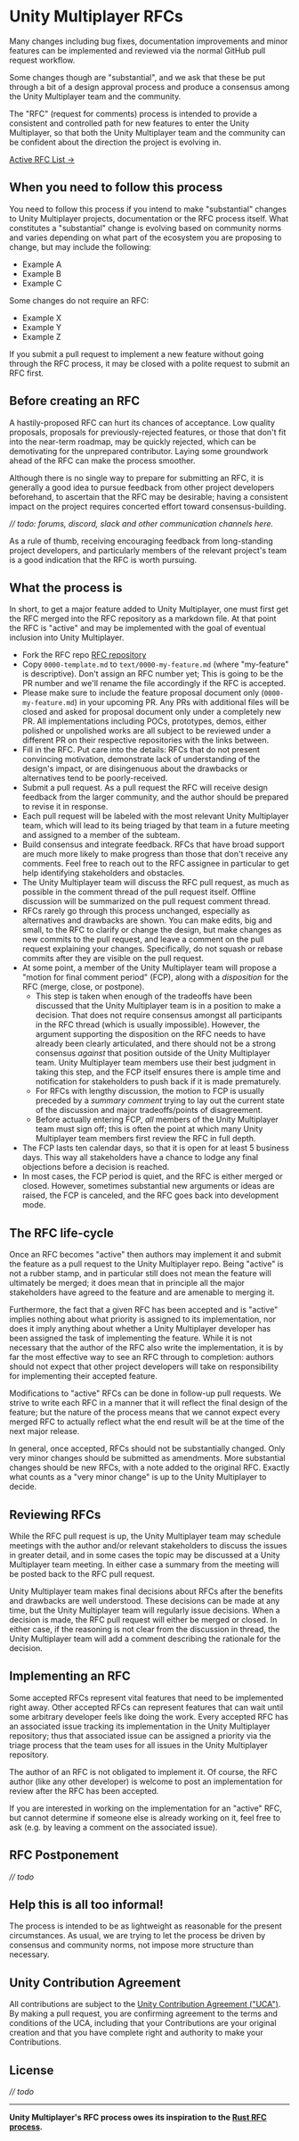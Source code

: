 # Unity Multiplayer RFCs

Many changes including bug fixes, documentation improvements and minor features can be implemented and reviewed via the normal GitHub pull request workflow.

Some changes though are "substantial", and we ask that these be put through a bit of a design approval process and produce a consensus among the Unity Multiplayer team and the community.

The "RFC" (request for comments) process is intended to provide a consistent and controlled path for new features to enter the Unity Multiplayer, so that both the Unity Multiplayer team and the community can be confident about the direction the project is evolving in.

[Active RFC List →](https://github.com/Unity-Technologies/com.unity.multiplayer.rfcs/pulls)

## When you need to follow this process

You need to follow this process if you intend to make "substantial" changes to Unity Multiplayer projects, documentation or the RFC process itself. What constitutes a "substantial" change is evolving based on community norms and varies depending on what part of the ecosystem you are proposing to change, but may include the following:

- Example A
- Example B
- Example C

Some changes do not require an RFC:

- Example X
- Example Y
- Example Z

If you submit a pull request to implement a new feature without going through the RFC process, it may be closed with a polite request to submit an RFC first.

## Before creating an RFC

A hastily-proposed RFC can hurt its chances of acceptance. Low quality proposals, proposals for previously-rejected features, or those that don't fit into the near-term roadmap, may be quickly rejected, which can be demotivating for the unprepared contributor. Laying some groundwork ahead of the RFC can make the process smoother.

Although there is no single way to prepare for submitting an RFC, it is generally a good idea to pursue feedback from other project developers beforehand, to ascertain that the RFC may be desirable; having a consistent impact on the project requires concerted effort toward consensus-building.

_// todo: forums, discord, slack and other communication channels here._

As a rule of thumb, receiving encouraging feedback from long-standing project developers, and particularly members of the relevant project's team is a good indication that the RFC is worth pursuing.

## What the process is

In short, to get a major feature added to Unity Multiplayer, one must first get the RFC merged into the RFC repository as a markdown file. At that point the RFC is "active" and may be implemented with the goal of eventual inclusion into Unity Multiplayer.

- Fork the RFC repo [RFC repository](https://github.com/Unity-Technologies/com.unity.multiplayer.rfcs)
- Copy `0000-template.md` to `text/0000-my-feature.md` (where "my-feature" is descriptive). Don't assign an RFC number yet; This is going to be the PR number and we'll rename the file accordingly if the RFC is accepted.
- Please make sure to include the feature proposal document only (`0000-my-feature.md`) in your upcoming PR. Any PRs with additional files will be closed and asked for proposal document only under a  completely new PR. All implementations including POCs, prototypes, demos, either polished or unpolished works are all subject to be reviewed under a different PR on their respective repositories with the links between.
- Fill in the RFC. Put care into the details: RFCs that do not present convincing motivation, demonstrate lack of understanding of the design's impact, or are disingenuous about the drawbacks or alternatives tend to be poorly-received.
- Submit a pull request. As a pull request the RFC will receive design feedback from the larger community, and the author should be prepared to revise it in response.
- Each pull request will be labeled with the most relevant Unity Multiplayer team, which will lead to its being triaged by that team in a future meeting and assigned to a member of the subteam.
- Build consensus and integrate feedback. RFCs that have broad support are much more likely to make progress than those that don't receive any comments. Feel free to reach out to the RFC assignee in particular to get help identifying stakeholders and obstacles.
- The Unity Multiplayer team will discuss the RFC pull request, as much as possible in the comment thread of the pull request itself. Offline discussion will be summarized on the pull request comment thread.
- RFCs rarely go through this process unchanged, especially as alternatives and drawbacks are shown. You can make edits, big and small, to the RFC to clarify or change the design, but make changes as new commits to the pull request, and leave a comment on the pull request explaining your changes. Specifically, do not squash or rebase commits after they are visible on the pull request.
- At some point, a member of the Unity Multiplayer team will propose a "motion for final comment period" (FCP), along with a *disposition* for the RFC (merge, close, or postpone).
	- This step is taken when enough of the tradeoffs have been discussed that the Unity Multiplayer team is in a position to make a decision. That does not require consensus amongst all participants in the RFC thread (which is usually impossible). However, the argument supporting the disposition on the RFC needs to have already been clearly articulated, and there should not be a strong consensus *against* that position outside of the Unity Multiplayer team. Unity Multiplayer team members use their best judgment in taking this step, and the FCP itself ensures there is ample time and notification for stakeholders to push back if it is made prematurely.
	- For RFCs with lengthy discussion, the motion to FCP is usually preceded by a *summary comment* trying to lay out the current state of the discussion and major tradeoffs/points of disagreement.
	- Before actually entering FCP, *all* members of the Unity Multiplayer team must sign off; this is often the point at which many Unity Multiplayer team members first review the RFC in full depth.
- The FCP lasts ten calendar days, so that it is open for at least 5 business days. This way all stakeholders have a chance to lodge any final objections before a decision is reached.
- In most cases, the FCP period is quiet, and the RFC is either merged or closed. However, sometimes substantial new arguments or ideas are raised, the FCP is canceled, and the RFC goes back into development mode.

## The RFC life-cycle

Once an RFC becomes "active" then authors may implement it and submit the feature as a pull request to the Unity Multiplayer repo. Being "active" is not a rubber stamp, and in particular still does not mean the feature will ultimately be merged; it does mean that in principle all the major stakeholders have agreed to the feature and are amenable to merging it.

Furthermore, the fact that a given RFC has been accepted and is "active" implies nothing about what priority is assigned to its implementation, nor does it imply anything about whether a Unity Multiplayer developer has been assigned the task of implementing the feature. While it is not necessary that the author of the RFC also write the implementation, it is by far the most effective way to see an RFC through to completion: authors should not expect that other project developers will take on responsibility for implementing their accepted feature.

Modifications to "active" RFCs can be done in follow-up pull requests. We strive to write each RFC in a manner that it will reflect the final design of the feature; but the nature of the process means that we cannot expect every merged RFC to actually reflect what the end result will be at the time of the next major release.

In general, once accepted, RFCs should not be substantially changed. Only very minor changes should be submitted as amendments. More substantial changes should be new RFCs, with a note added to the original RFC. Exactly what counts as a "very minor change" is up to the Unity Multiplayer to decide.

## Reviewing RFCs

While the RFC pull request is up, the Unity Multiplayer team may schedule meetings with the author and/or relevant stakeholders to discuss the issues in greater detail, and in some cases the topic may be discussed at a Unity Multiplayer team meeting. In either case a summary from the meeting will be posted back to the RFC pull request.

Unity Multiplayer team makes final decisions about RFCs after the benefits and drawbacks are well understood. These decisions can be made at any time, but the Unity Multiplayer team will regularly issue decisions. When a decision is made, the RFC pull request will either be merged or closed. In either case, if the reasoning is not clear from the discussion in thread, the Unity Multiplayer team will add a comment describing the rationale for the decision.

## Implementing an RFC

Some accepted RFCs represent vital features that need to be implemented right away. Other accepted RFCs can represent features that can wait until some arbitrary developer feels like doing the work. Every accepted RFC has an associated issue tracking its implementation in the Unity Multiplayer repository; thus that associated issue can be assigned a priority via the triage process that the team uses for all issues in the Unity Multiplayer repository.

The author of an RFC is not obligated to implement it. Of course, the RFC author (like any other developer) is welcome to post an implementation for review after the RFC has been accepted.

If you are interested in working on the implementation for an "active" RFC, but cannot determine if someone else is already working on it, feel free to ask (e.g. by leaving a comment on the associated issue).

## RFC Postponement

_// todo_

## Help this is all too informal!

The process is intended to be as lightweight as reasonable for the present circumstances. As usual, we are trying to let the process be driven by consensus and community norms, not impose more structure than necessary.

## Unity Contribution Agreement

All contributions are subject to the [Unity Contribution Agreement ("UCA")](https://unity3d.com/legal/licenses/Unity_Contribution_Agreement). By making a pull request, you are confirming agreement to the terms and conditions of the UCA, including that your Contributions are your original creation and that you have complete right and authority to make your Contributions.

## License

_// todo_

---

**Unity Multiplayer's RFC process owes its inspiration to the [Rust RFC process](https://github.com/rust-lang/rfcs).**

